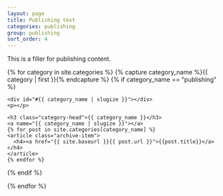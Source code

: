 ```yaml
---
layout: page
title: Publishing text
categories: publishing
group: publishing
sort_order: 4
---
```


This is a filler for publishing content.

<div id="archives">
{% for category in site.categories %}
 {% capture category_name %}{{ category | first }}{% endcapture %}
  {% if category_name == "publishing" %}
  <div class="archive-group">
    
    <div id="#{{ category_name | slugize }}"></div>
    <p></p>

    <h3 class="category-head">{{ category_name }}</h3>
    <a name="{{ category_name | slugize }}"></a>
    {% for post in site.categories[category_name] %}
    <article class="archive-item">
      <h4><a href="{{ site.baseurl }}{{ post.url }}">{{post.title}}</a></h4>
    </article>
    {% endfor %}
  </div>
  {% endif %}
  
{% endfor %}
</div>
